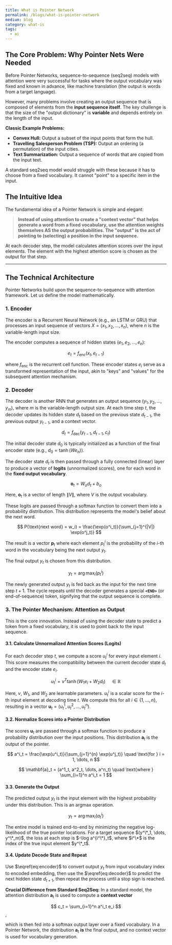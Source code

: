 ```yaml
---
title: What is Pointer Network
permalink: /blogs/what-is-pointer-network
medium: blog
category: what-is
tags:
  - ai
---
```


## The Core Problem: Why Pointer Nets Were Needed

Before Pointer Networks, sequence-to-sequence (seq2seq) models with attention were very successful for tasks where the output vocabulary was fixed and known in advance, like machine translation (the output is words from a target language).

However, many problems involve creating an output sequence that is composed of elements from the **input sequence itself**. The key challenge is that the size of the "output dictionary" is **variable** and depends entirely on the length of the input.

**Classic Example Problems:**
*   **Convex Hull:** Output a subset of the input points that form the hull.
*   **Travelling Salesperson Problem (TSP):** Output an ordering (a permutation) of the input cities.
*   **Text Summarization:** Output a sequence of words that are copied from the input text.

A standard seq2seq model would struggle with these because it has to choose from a fixed vocabulary. It cannot "point" to a specific item in the input.

## The Intuitive Idea

The fundamental idea of a Pointer Network is simple and elegant:

> **Instead of using attention to create a "context vector" that helps generate a word from a fixed vocabulary, use the attention weights themselves AS the output probabilities. The "output" is the act of pointing to (selecting) a position in the input sequence.**

At each decoder step, the model calculates attention scores over the input elements. The element with the highest attention score is chosen as the output for that step.

---

## The Technical Architecture

Pointer Networks build upon the sequence-to-sequence with attention framework. Let us define the model mathematically.

### 1. Encoder

The encoder is a Recurrent Neural Network (e.g., an LSTM or GRU) that processes an input sequence of vectors $X = (x_1, x_2, \dots, x_n)$, where $n$ is the variable-length input size.

The encoder computes a sequence of hidden states $(e_1, e_2, \dots, e_n)$:

$$
\begin{equation}
\label{eq:encoder}
e_t = f_\text{enc}(x_t, e_{t-1})
\end{equation}
$$

where $f_\text{enc}$ is the recurrent cell function. These encoder states $e_i$ serve as a transformed representation of the input, akin to "keys" and "values" for the subsequent attention mechanism.

### 2. Decoder

The decoder is another RNN that generates an output sequence $(y_1, y_2, \dots, y_m)$, where $m$ is the variable-length output size. At each time step $t$, the decoder updates its hidden state $d_t$ based on the previous state $d_{t-1}$, the previous output $y_{t-1}$, and a context vector.

$$
\begin{equation}
\label{eq:decoder}
d_t = f_\text{dec}(y_{t-1}, d_{t-1}, c_t)
\end{equation}
$$

The initial decoder state $d_0$ is typically initialized as a function of the final encoder state (e.g., $d_0 = \tanh(W e_n)$).

The decoder state $d_t$ is then passed through a fully connected (linear) layer to produce a vector of **logits** (unnormalized scores), one for each word in the **fixed output vocabulary**.

$$
\mathbf{o}_t = W_o d_t + b_o
$$

Here, $\mathbf{o}_t$ is a vector of length $\|V\|$, where $V$ is the output vocabulary.

These logits are passed through a softmax function to convert them into a probability distribution. This distribution represents the model's belief about the next word.

$$
P(\text{next word} = w_i) = \frac{\exp(o^i_t)}{\sum_{j=1}^{|V|} \exp(o^j_t)}
$$

The result is a vector $\mathbf{p}_t$ where each element $p^i_t$ is the probability of the $i$-th word in the vocabulary being the next output $y_t$.

The final output $y_t$ is chosen from this distribution.

$$
y_t = \arg \max_i (p^i_t)
$$

The newly generated output $y_t$ is fed back as the input for the next time step $t+1$. The cycle repeats until the decoder generates a special **`<END>`** (or end-of-sequence) token, signifying that the output sequence is complete.

### 3. The Pointer Mechanism: Attention as Output

This is the core innovation. Instead of using the decoder state to predict a token from a fixed vocabulary, it is used to point back to the input sequence.

#### **3.1. Calculate Unnormalized Attention Scores (Logits)**

For each decoder step $t$, we compute a score $u^i_t$ for every input element $i$. This score measures the compatibility between the current decoder state $d_t$ and the encoder state $e_i$.

$$
\begin{equation}
\label{eq:pointer-network}
u^i_t = v^T \tanh(W_1 e_i + W_2 d_t) \quad \in \mathbb{R}
\end{equation}
$$

Here, $v$, $W_1$, and $W_2$ are learnable parameters. $u^i_t$ is a scalar score for the $i$-th input element at decoding time $t$. We compute this for all $i \in \{1, \dots, n\}$, resulting in a vector $\mathbf{u}_t = (u^1_t, u^2_t, \dots, u^n_t)$.

#### **3.2. Normalize Scores into a Pointer Distribution**

The scores $\mathbf{u}_t$ are passed through a softmax function to produce a probability distribution over the input positions. This distribution $\mathbf{a}_t$ is the output of the pointer.

$$
a^i_t = \frac{\exp(u^i_t)}{\sum_{j=1}^{n} \exp(u^j_t)} \quad \text{for } i = 1, \dots, n
$$

$$
\mathbf{a}_t = (a^1_t, a^2_t, \dots, a^n_t) \quad \text{where } \sum_{i=1}^n a^i_t = 1
$$

#### **3.3. Generate the Output**

The predicted output $y_t$ is the input element with the highest probability under this distribution. This is an argmax operation.

$$
y_t = \arg \max_i (a^i_t)
$$

The entire model is trained end-to-end by minimizing the negative log-likelihood of the true pointer locations. For a target sequence $(y^\*_1, \dots, y^\*_m)$, the loss at each step is $-\log a^{i^\*}_t$, where $i^\*$ is the index of the true input element $y^\*_t$.

#### **3.4. Update Decode State and Repeat**

Use $\eqref{eq:encoder}$ to convert output $y_{t}$ from input vocabulary index to encoded embedding, then use the $\eqref{eq:decoder}$ to predict the next hidden state $d_{t+1}$, then repeat the process until a stop sign is reached.

**Crucial Difference from Standard Seq2Seq:** In a standard model, the attention distribution $\mathbf{a}_t$ is used to compute a **context vector**

$$
c_t = \sum_{i=1}^n a^i_t e_i
$$,

which is then fed into a softmax output layer over a fixed vocabulary. In a Pointer Network, the distribution $\mathbf{a}_t$ **is** the final output, and no context vector is used for vocabulary generation.
